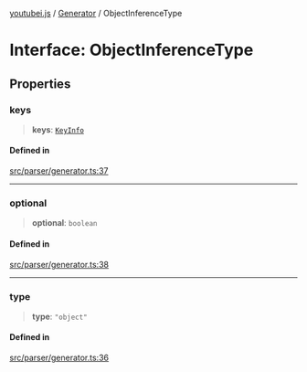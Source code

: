 [youtubei.js](../../../README.md) / [Generator](../README.md) / ObjectInferenceType

# Interface: ObjectInferenceType

## Properties

### keys

> **keys**: [`KeyInfo`](../type-aliases/KeyInfo.md)

#### Defined in

[src/parser/generator.ts:37](https://github.com/LuanRT/YouTube.js/blob/eb21af33db708f0355f4fb15881f5d4fabc7b06c/src/parser/generator.ts#L37)

***

### optional

> **optional**: `boolean`

#### Defined in

[src/parser/generator.ts:38](https://github.com/LuanRT/YouTube.js/blob/eb21af33db708f0355f4fb15881f5d4fabc7b06c/src/parser/generator.ts#L38)

***

### type

> **type**: `"object"`

#### Defined in

[src/parser/generator.ts:36](https://github.com/LuanRT/YouTube.js/blob/eb21af33db708f0355f4fb15881f5d4fabc7b06c/src/parser/generator.ts#L36)
